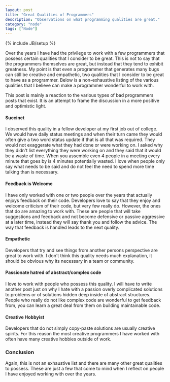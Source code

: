 ```yaml
---
layout: post
title: "Great Qualities of Programmers"
description: "Observations on what programming qualities are great."
category: "node"
tags: ["Node"]
---
```

{% include JB/setup %}


Over the years I have had the privilege to work with a few programmers that possess certain
qualities that I consider to be great.  This is not to say that the programmers themselves are
great, but instead that they tend to exhibit greatness.  My point is that even a programmer
that generates many bugs can still be creative and empathetic, two qualities that I
consider to be great to have as a programmer.  Below is a non-exhaustive listing of the various
qualities that I believe can make a programmer wonderful to work with.

This post is mainly a reaction to the various types of bad programmers posts that exist.  It is an
attempt to frame the discussion in a more positive and optimistic light.


#### Succinct

I observed this quality in a fellow developer at my first job out of college.  We would have daily
status meetings and when their turn came they would often give a two word status update if that is
all that was required.  They would not exaggerate what they had done or were working on.  I asked
why they didn't list everything they were working on and they said that it would be a waste of
time.  When you assemble even 4 people in a meeting every minute that goes by is 4 minutes potentially
wasted.  I love when people only say what needs to be said and do not feel the need to spend
more time talking than is necessary.


#### Feedback is Welcome

I have only worked with one or two people over the years that actually enjoys feedback on their code.
Developers love to say that they enjoy and welcome criticism of their code, but very few really do.
However, the ones that do are amazing to work with.  These are people that will take suggestions and
feedback and not become defensive or passive aggressive at a later time, instead they will say
thank you and follow the advice.  The way that feedback is handled leads to the next
quality.


#### Empathetic

Developers that try and see things from another persons perspective are great to work with.  I don't
think this quality needs much explanation, it should be obvious why its necessary in a team or
community.


#### Passionate hatred of abstract/complex code

I love to work with people who possess this quality.  I will have to write another post just on why I
hate with a passion overly complicated solutions to problems or of solutions hidden deep inside of
abstract structures.  People who really do not like complex code are wonderful to get feedback from,
you can learn a great deal from them on building maintainable code.


#### Creative Hobbyist

Developers that do not simply copy-paste solutions are usually creative spirits.  For this reason
the most creative programmers I have worked with often have many creative hobbies outside of work.


### Conclusion

Again, this is not an exhaustive list and there are many other great qualities to possess.  These are
just a few that come to mind when I reflect on people I have enjoyed working with over the years.